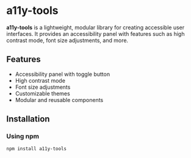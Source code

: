 # a11y-tools

**a11y-tools** is a lightweight, modular library for creating accessible user interfaces. It provides an accessibility panel with features such as high contrast mode, font size adjustments, and more.

## Features
- Accessibility panel with toggle button
- High contrast mode
- Font size adjustments
- Customizable themes
- Modular and reusable components

## Installation

### Using npm
```bash
npm install a11y-tools
